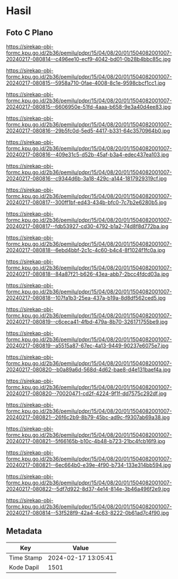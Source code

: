 # Hasil

## Foto C Plano

https://sirekap-obj-formc.kpu.go.id/2b36/pemilu/pdpr/15/04/08/20/01/1504082001007-20240217-080814--c496ee10-ecf9-4042-bd01-0b28b4bbc85c.jpg

https://sirekap-obj-formc.kpu.go.id/2b36/pemilu/pdpr/15/04/08/20/01/1504082001007-20240217-080815--5958a710-0fae-4008-8c1e-9598cbcf1cc1.jpg

https://sirekap-obj-formc.kpu.go.id/2b36/pemilu/pdpr/15/04/08/20/01/1504082001007-20240217-080815--6606950e-51fd-4aaa-b658-9e3a40d4ee83.jpg

https://sirekap-obj-formc.kpu.go.id/2b36/pemilu/pdpr/15/04/08/20/01/1504082001007-20240217-080816--29b5fc0d-5ed5-4417-b331-64c3570964b0.jpg

https://sirekap-obj-formc.kpu.go.id/2b36/pemilu/pdpr/15/04/08/20/01/1504082001007-20240217-080816--409e31c5-d52b-45af-b3a4-edec437ea103.jpg

https://sirekap-obj-formc.kpu.go.id/2b36/pemilu/pdpr/15/04/08/20/01/1504082001007-20240217-080816--c9344d6b-3a18-429c-a144-1817929319cf.jpg

https://sirekap-obj-formc.kpu.go.id/2b36/pemilu/pdpr/15/04/08/20/01/1504082001007-20240217-080817--300ff1bf-ed43-434b-bfc0-7c7b2e6280b5.jpg

https://sirekap-obj-formc.kpu.go.id/2b36/pemilu/pdpr/15/04/08/20/01/1504082001007-20240217-080817--fdb53927-cd30-4792-b1a2-74d8f8d772ba.jpg

https://sirekap-obj-formc.kpu.go.id/2b36/pemilu/pdpr/15/04/08/20/01/1504082001007-20240217-080818--6ebd4bbf-2c1c-4c60-b4c4-8f1024f1fc0a.jpg

https://sirekap-obj-formc.kpu.go.id/2b36/pemilu/pdpr/15/04/08/20/01/1504082001007-20240217-080818--84a87f21-b626-43ea-abb7-2bcc4fdcd03a.jpg

https://sirekap-obj-formc.kpu.go.id/2b36/pemilu/pdpr/15/04/08/20/01/1504082001007-20240217-080818--107fa1b3-25ea-437a-b19a-8d8df562ced5.jpg

https://sirekap-obj-formc.kpu.go.id/2b36/pemilu/pdpr/15/04/08/20/01/1504082001007-20240217-080819--c6ceca41-4fbd-479a-8b70-326171755be9.jpg

https://sirekap-obj-formc.kpu.go.id/2b36/pemilu/pdpr/15/04/08/20/01/1504082001007-20240217-080819--a5515a87-67ec-4a13-9449-90237e6075e7.jpg

https://sirekap-obj-formc.kpu.go.id/2b36/pemilu/pdpr/15/04/08/20/01/1504082001007-20240217-080820--b0a89a6d-568d-4d62-bae8-d4e131baef4a.jpg

https://sirekap-obj-formc.kpu.go.id/2b36/pemilu/pdpr/15/04/08/20/01/1504082001007-20240217-080820--70020471-cd2f-4224-9f1f-dd7575c292df.jpg

https://sirekap-obj-formc.kpu.go.id/2b36/pemilu/pdpr/15/04/08/20/01/1504082001007-20240217-080821--26f6c2b9-8b79-45bc-ad9c-f9307ab69a38.jpg

https://sirekap-obj-formc.kpu.go.id/2b36/pemilu/pdpr/15/04/08/20/01/1504082001007-20240217-080821--5f66165b-b10c-4b48-b723-21bc4fcb16f9.jpg

https://sirekap-obj-formc.kpu.go.id/2b36/pemilu/pdpr/15/04/08/20/01/1504082001007-20240217-080821--6ec664b0-e39e-4f90-b734-133e314bb594.jpg

https://sirekap-obj-formc.kpu.go.id/2b36/pemilu/pdpr/15/04/08/20/01/1504082001007-20240217-080822--5df7d922-8d37-4e14-814e-3b46a496f2e9.jpg

https://sirekap-obj-formc.kpu.go.id/2b36/pemilu/pdpr/15/04/08/20/01/1504082001007-20240217-080814--53f528f9-42a4-4c63-8222-0b61ad7c4f90.jpg


## Metadata

| Key        | Value               |
| ---------- | ------------------- |
| Time Stamp | 2024-02-17 13:05:41 |
| Kode Dapil | 1501                |



